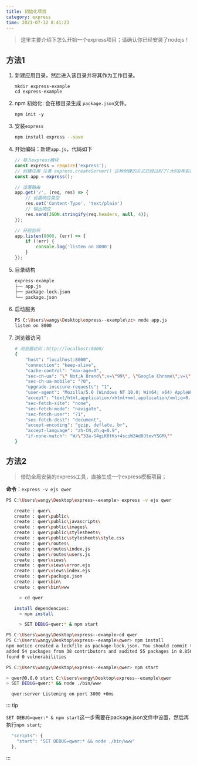 ```yaml
---
title: 初始化项目
category: express
time: 2021-07-12 8:41:23
---
```


> 这里主要介绍下怎么开始一个express项目；请确认你已经安装了nodejs！

## 方法1

1. 新建应用目录，然后进入该目录并将其作为工作目录。

   ```shell
   mkdir express-example
   cd express-example
   ```

2. npm 初始化: 会在根目录生成 `package.json`文件。

   ```shell
   npm init -y
   ```

3. 安装`express`

   ```bash
   npm install express --save
   ```

4. 开始编码：新建`app.js`，代码如下

   ```javascript
   // 导入express模块
   const express = require('express');
   // 创建应用 注意 express.createServer() 这种创建的方式已经过时了(大约8年前就被官方弃用了)，我当前的版本是4.17.1
   const app = express();
   
   // 设置路由
   app.get('/', (req, res) => {
       // 设置响应类型
       res.set('Content-Type', 'text/plain')
       // 输出响应
       res.send(JSON.stringify(req.headers, null, 4));
   });
   
   // 开启监听
   app.listen(8000, (err) => {
       if (!err) {
           console.log('listen on 8000')
       }
   });
   ```
   
5. 目录结构

   ```bash
   express-example
   ├── app.js
   ├── package-lock.json
   └── package.json
   ```

6. 启动服务

   ```bash
   PS C:\Users\wangy\Desktop\express--example\zc> node app.js
   listen on 8000
   ```

7. 浏览器访问

   ```bash
   # 浏览器访问：http://localhost:8000/
   {
       "host": "localhost:8000",
       "connection": "keep-alive",
       "cache-control": "max-age=0",
       "sec-ch-ua": "\" Not;A Brand\";v=\"99\", \"Google Chrome\";v=\"91\", \"Chromium\";v=\"91\"",
       "sec-ch-ua-mobile": "?0",
       "upgrade-insecure-requests": "1",
       "user-agent": "Mozilla/5.0 (Windows NT 10.0; Win64; x64) AppleWebKit/537.36 (KHTML, like Gecko) Chrome/91.0.4472.124 Safari/537.36",
       "accept": "text/html,application/xhtml+xml,application/xml;q=0.9,image/avif,image/webp,image/apng,*/*;q=0.8,application/signed-exchange;v=b3;q=0.9",
       "sec-fetch-site": "none",
       "sec-fetch-mode": "navigate",
       "sec-fetch-user": "?1",
       "sec-fetch-dest": "document",
       "accept-encoding": "gzip, deflate, br",
       "accept-language": "zh-CN,zh;q=0.9",
       "if-none-match": "W/\"33a-S4giK0tKs+4sciW3Ad0JtevYSGM\""
   }
   ```

   

## 方法2

> 借助全局安装的express工具，直接生成一个express模板项目；

**命令**：`express -v ejs qwer`

```bash
PS C:\Users\wangy\Desktop\express--example> express -v ejs qwer

   create : qwer\
   create : qwer\public\
   create : qwer\public\javascripts\
   create : qwer\public\images\
   create : qwer\public\stylesheets\
   create : qwer\public\stylesheets\style.css
   create : qwer\routes\
   create : qwer\routes\index.js
   create : qwer\routes\users.js
   create : qwer\views\
   create : qwer\views\error.ejs
   create : qwer\views\index.ejs
   create : qwer\package.json
   create : qwer\bin\
   create : qwer\bin\www

     > cd qwer

   install dependencies:
     > npm install

     > SET DEBUG=qwer:* & npm start

PS C:\Users\wangy\Desktop\express--example>cd qwer
PS C:\Users\wangy\Desktop\express--example\qwer> npm install
npm notice created a lockfile as package-lock.json. You should commit this file.
added 54 packages from 38 contributors and audited 55 packages in 8.856s
found 0 vulnerabilities

PS C:\Users\wangy\Desktop\express--example\qwer> npm start

> qwer@0.0.0 start C:\Users\wangy\Desktop\express--example\qwer
> SET DEBUG=qwer:* && node ./bin/www

  qwer:server Listening on port 3000 +0ms
```

::: tip

`SET DEBUG=qwer:* & npm start`这一步需要在package.json文件中设置，然后再执行`npm start`;

```javascript
  "scripts": {
    "start": "SET DEBUG=qwer:* && node ./bin/www"
  },
```

:::

